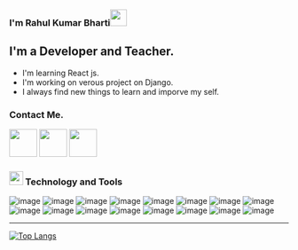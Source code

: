 ### I'm Rahul Kumar Bharti<img src="https://raw.githubusercontent.com/MartinHeinz/MartinHeinz/master/wave.gif" width="30px">


## I'm a Developer and Teacher.
- I'm learning React js.
- I'm working on verous project on Django.
- I always find new things to learn and imporve my self.


### Contact Me.

<a href="https://github.com/rkb9878"><img src="https://img.icons8.com/nolan/64/github.png" width='50px'/></a>
<a href="https://www.linkedin.com/in/rahul-kumar-bharti/"><img src="https://img.icons8.com/cute-clipart/64/000000/linkedin.png" width='50'/></a>
<a href="mailto: rkb9878@gmail.com"><img src="https://img.icons8.com/fluent/64/000000/gmail.png" width="50"/></a>
<br>

### <img src="https://img.icons8.com/nolan/64/wrench.png" width="25"/> Technology and Tools

![image](https://img.icons8.com/color/48/000000/html-5.png)
![image](https://img.icons8.com/color/48/000000/css3.png)
![image](https://img.icons8.com/color/48/000000/bootstrap.png)
![image](https://img.icons8.com/color/48/000000/javascript.png)
![image](https://img.icons8.com/color/48/000000/python.png)
![image](https://img.icons8.com/color/48/000000/django.png)
![image](https://img.icons8.com/officel/40/000000/php-logo.png)
![image](https://img.icons8.com/color/48/000000/git.png)
![image](https://img.icons8.com/fluent/48/000000/github.png)
![image](https://img.icons8.com/ios-filled/50/000000/mysql-logo.png)
![image](https://img.icons8.com/color/48/000000/mongodb.png)
![image](https://img.icons8.com/office/48/000000/database.png)
![image](https://img.icons8.com/color/48/000000/linux-mint.png)
![image](https://img.icons8.com/color/48/000000/ubuntu.png)
![image](https://img.icons8.com/color/40/000000/pycharm.png)
![image](https://img.icons8.com/fluent/50/000000/visual-studio-code-2019.png)



---
[![Top Langs](https://github-readme-stats.vercel.app/api/top-langs/?username=rkb9878&theme=tokyonight)](https://github.com/rkb9878)
